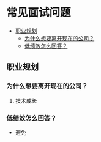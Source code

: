 常见面试问题
===

- [职业规划](#职业规划)
    - [为什么想要离开现在的公司？](#为什么想要离开现在的公司)
    - [低绩效怎么回答？](#低绩效怎么回答)

## 职业规划

### 为什么想要离开现在的公司？
1. 技术成长


### 低绩效怎么回答？
- 避免